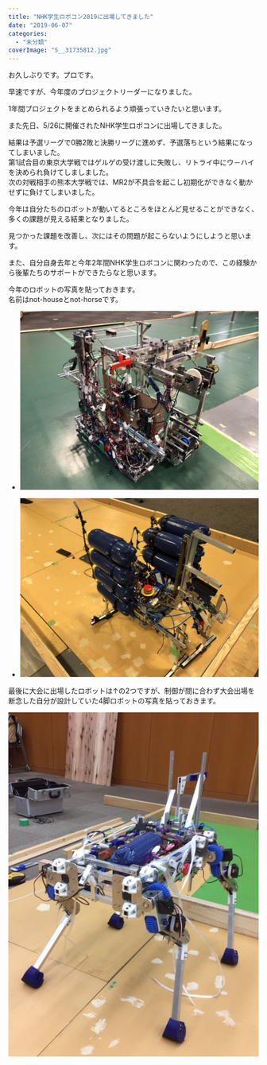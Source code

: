 ```yaml
---
title: "NHK学生ロボコン2019に出場してきました"
date: "2019-06-07"
categories: 
  - "未分類"
coverImage: "S__31735812.jpg"
---
```


お久しぶりです。プロです。

早速ですが、今年度のプロジェクトリーダーになりました。

1年間プロジェクトをまとめられるよう頑張っていきたいと思います。

また先日、5/26に開催されたNHK学生ロボコンに出場してきました。

結果は予選リーグで0勝2敗と決勝リーグに進めず、予選落ちという結果になってしまいました。  
第1試合目の東京大学戦ではゲルゲの受け渡しに失敗し、リトライ中にウ－ハイを決められ負けてしましました。  
次の対戦相手の熊本大学戦では、MR2が不具合を起こし初期化ができなく動かせずに負けてしまいました。

今年は自分たちのロボットが動いてるところをほとんど見せることができなく、多くの課題が見える結果となりました。

見つかった課題を改善し、次にはその問題が起こらないようにしようと思います。

また、自分自身去年と今年2年間NHK学生ロボコンに関わったので、この経験から後輩たちのサポートができたらなと思います。

今年のロボットの写真を貼っておきます。  
名前はnot-houseとnot-horseです。

- ![](images/S__31735812.jpg)
    
- ![](images/S__31735810.jpg)
    

最後に大会に出場したロボットは↑の2つですが、制御が間に合わず大会出場を断念した自分が設計していた4脚ロボットの写真を貼っておきます。

![](images/IMG_1703.jpg)
